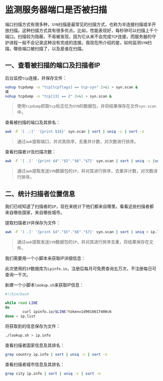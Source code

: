 # 监测服务器端口是否被扫描

端口扫描方式有很多种，`SYN`扫描是最常见的扫描方式，也称为半连接扫描或半开放扫描。这种扫描方式具有很多优点。比如，性能表现好，每秒钟可以扫描上千个端口。扫描较为隐蔽，不易被发现，因为它从来不会完成`TCP`连接，而服务器的守护进程一般不会记录这种没有完成的连接。我现在所介绍的是，如何监测`SYN`扫描，哪些端口被扫描了，以及是谁在扫描。

## 一、查看被扫描的端口及扫描者IP

后台监控`tcp`连接，并保存文件：

```bash
nohup tcpdump -n "tcp[tcpflags] == tcp-syn" 2>&1 > syn.scan &
或
nohup tcpdump -n "tcp[13] == 2" 2>&1 > syn.scan &
```

> 使用`tcpdump`抓取`tcp`标志位为`SYN`的数据包，并将结果保存在文件`syn.scan`中。

查看被扫描的端口及其排名：

```bash
awk -F '[ .:]' '{print $16}' syn.scan | sort | uniq -c | sort -n
```

> 通过`awk`提取端口，并对其排序，去重并计数，对次数进行排序。

查看扫描者`IP`及扫描次数：

```bash
awk -F '[ .]' '{print $4"."$5"."$6"."$7}' syn.scan | sort | uniq -c |sort -n
```

> 通过`awk`提取发送`SYN`数据包的`IP`，并对其进行排序，去重并计数，对次数进行排序。

## 二、统计扫描者位置信息

我们已经知道了扫描者的`IP`，现在来统计下他们都来自哪里。看看这些扫描者都来自哪些国家，来自哪些城市。

提取扫描者`IP`并保存为文件：

```bash
awk -F '[ .]' '{print $4"."$5"."$6"."$7}' syn.scan | sort | uniq > ip.list
```

> 通过`awk`提取发送`SYN`数据包的`IP`，并对其进行排序去重，将结果保存在文件。

我们需要用一个小脚本来获取IP详细信息：

此次使用的`IP`数据库为`ipinfo.io`，注册后每月可免费查询五万次，不注册每日可查询一千次。

新建一个小脚本`lookup.sh`来获取IP信息：

```bash
#!/bin/bash

while read LINE
do
        curl ipinfo.io/$LINE?token=1d9916617400c6
done < ip.list
```

将获取到的信息保存为文件：

```bash
./lookup.sh > ip.info
```

查看扫描者国家信息及其排名：

```bash
grep country ip.info | sort | uniq -c | sort -n
```

查看扫描者城市信息及其排名：

```bash
grep city ip.info | sort | uniq -c | sort -n
```
